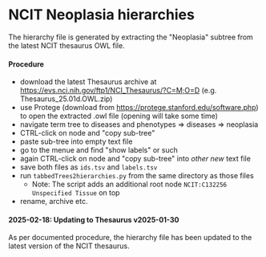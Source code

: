 # NCIT Neoplasia hierarchies

The hierarchy file is generated by extracting the "Neoplasia" subtree from the
latest NCIT thesaurus OWL file.

#### Procedure

* download the latest Thesaurus archive at https://evs.nci.nih.gov/ftp1/NCI_Thesaurus/?C=M;O=D
  (e.g. Thesaurus_25.01d.OWL.zip)
* use Protege (download from https://protege.stanford.edu/software.php) to open
  the extracted .owl file (opening will take some time)
* navigate term tree to diseases and phenotypes => diseases => neoplasia
* CTRL-click on node and "copy sub-tree"
* paste sub-tree into empty text file
* go to the menue and find "show labels" or such
* again CTRL-click on node and "copy sub-tree" into _other new_ text file
* save both files as `ids.tsv` and `labels.tsv`
* run `tabbedTrees2hierarchies.py` from the same directory as those files
    - Note: The script adds an additional root node `NCIT:C132256	Unspecified Tissue`
      on top
* rename, archive etc.

#### 2025-02-18: Updating to Thesaurus v2025-01-30

As per documented procedure, the hierarchy file has been updated to the latest
version of the NCIT thesaurus.
